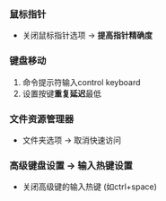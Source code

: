 ### 鼠标指针 
- 关闭鼠标指针选项 -> **提高指针精确度**

### 键盘移动
1. 命令提示符输入control keyboard
2. 设置按键**重复延迟**最低

### 文件资源管理器
- 文件夹选项 -> 取消快速访问

### 高级键盘设置 -> 输入热键设置
- 关闭高级键的输入热键 (如ctrl+space)
